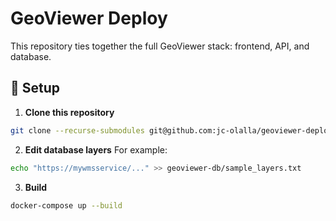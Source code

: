 # GeoViewer Deploy

This repository ties together the full GeoViewer stack: frontend, API, and database.

## 🔧 Setup

1. **Clone this repository**

```bash
git clone --recurse-submodules git@github.com:jc-olalla/geoviewer-deploy.git
```

2. **Edit database layers**
For example:

```bash
echo "https://mywmsservice/..." >> geoviewer-db/sample_layers.txt
```

3. **Build**

```bash
docker-compose up --build
```


